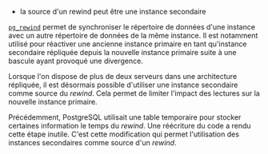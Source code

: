 <!--
Les commits sur ce sujet sont :

* https://git.postgresql.org/gitweb/?p=postgresql.git;a=commit;h=9c4f5192f69ed16c99e0d079f0b5faebd7bad212 

Discussion

* https://www.postgresql.org/message-id/flat/0c5b3783-af52-3ee5-f8fa-6e794061f70d@iki.fi

-->

<div class="slide-content">

* la source d'un rewind peut être une instance secondaire

</div>

<div class="notes">

[`pg_rewind`](https://www.postgresql.org/docs/13/app-pgrewind.html) permet de
synchroniser le répertoire de données d'une instance avec un autre répertoire
de données de la même instance. Il est notamment utilisé pour réactiver une
ancienne instance primaire en tant qu'instance secondaire répliquée depuis la
nouvelle instance primaire suite à une bascule ayant provoqué une divergence.

Lorsque l'on dispose de plus de deux serveurs dans une architecture répliquée,
il est désormais possible d'utiliser une instance secondaire comme source du
_rewind_. Cela permet de limiter l'impact des lectures sur la nouvelle instance
primaire.

Précédemment, PostgreSQL utilisait une table temporaire pour stocker certaines
information le temps du _rewind_. Une réécriture du code a rendu cette étape
inutile. C'est cette modification qui permet l'utilisation des instances
secondaires comme source d'un _rewind_.

</div>
